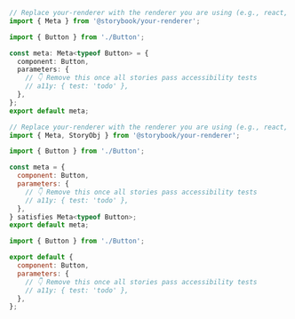 ```ts filename="Button.stories.ts" renderer="common" language="ts"
// Replace your-renderer with the renderer you are using (e.g., react, vue3)
import { Meta } from '@storybook/your-renderer';

import { Button } from './Button';

const meta: Meta<typeof Button> = {
  component: Button,
  parameters: {
    // 👇 Remove this once all stories pass accessibility tests
    // a11y: { test: 'todo' },
  },
};
export default meta;
```

```js filename="Button.stories.js" renderer="common" language="ts-4-9"
// Replace your-renderer with the renderer you are using (e.g., react, vue3)
import { Meta, StoryObj } from '@storybook/your-renderer';

import { Button } from './Button';

const meta = {
  component: Button,
  parameters: {
    // 👇 Remove this once all stories pass accessibility tests
    // a11y: { test: 'todo' },
  },
} satisfies Meta<typeof Button>;
export default meta;
```

```js filename="Button.stories.js" renderer="common" language="js"
import { Button } from './Button';

export default {
  component: Button,
  parameters: {
    // 👇 Remove this once all stories pass accessibility tests
    // a11y: { test: 'todo' },
  },
};
```
